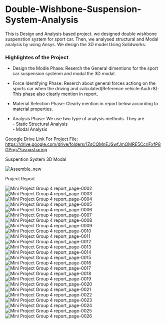 # Double-Wishbone-Suspension-System-Analysis
This is Design and Analysis based project. we designed double wishbone suspenstion system for sport car. Then, we analysed structural and Modal analysis by using Ansys.
We design the 3D model Using Solidworks.

### Highlightes of the Project

-   Design the Modle Phase: Reserch the General dimentions for the sport car suspension systenm and modal the 3D modal.
   
-   Force Identifying Phase: Reserch about general forces actiong on the sports car when the driving and calculated(Reference vehicle:Audi r8)-This phase also clearly mention in report. 
   
-   Material Selection Phase: Clearly mention in report below according to material properties.
   
-   Analysis Phase: We use two type of analysis methods. They are\
                       - Static Structural Analysis\
                       - Modal Analysis


Gooogle Drive Link For Project File:
https://drive.google.com/drive/folders/1ZsCQMnEJSwfJmQMRE5CcriFxfP8GPpg7?usp=sharing

Suspention System 3D Modal

![Assemble_new](https://github.com/Peramunage-Vihan/Double-Wishbone-Suspension-System-Anaalysis/assets/136991326/6a221ac0-9102-42d2-867d-73d3bb05cd3b)

Project Report

![Mini Project Group 4 report_page-0002](https://github.com/Peramunage-Vihan/Double-Wishbone-Suspension-System-Anaalysis/assets/136991326/c711eb6b-17cc-435d-86b2-de8b21c0fe80)
![Mini Project Group 4 report_page-0003](https://github.com/Peramunage-Vihan/Double-Wishbone-Suspension-System-Anaalysis/assets/136991326/d1ddb127-9d74-4237-967b-2d1bae5a03ed)
![Mini Project Group 4 report_page-0004](https://github.com/Peramunage-Vihan/Double-Wishbone-Suspension-System-Anaalysis/assets/136991326/0416dfc6-ba13-433d-87b2-3814b1f5ef77)
![Mini Project Group 4 report_page-0005](https://github.com/Peramunage-Vihan/Double-Wishbone-Suspension-System-Anaalysis/assets/136991326/d7025ade-04c1-47b1-a06a-16aba6251289)
![Mini Project Group 4 report_page-0006](https://github.com/Peramunage-Vihan/Double-Wishbone-Suspension-System-Anaalysis/assets/136991326/898ee0f7-c8fa-46f7-8dcd-bd8abd0f3ea4)
![Mini Project Group 4 report_page-0007](https://github.com/Peramunage-Vihan/Double-Wishbone-Suspension-System-Anaalysis/assets/136991326/e944ccdc-870a-48cb-867a-7bf991f5fc4c)
![Mini Project Group 4 report_page-0008](https://github.com/Peramunage-Vihan/Double-Wishbone-Suspension-System-Anaalysis/assets/136991326/f948ecc5-4154-43ca-a81e-6c24ef9755ab)
![Mini Project Group 4 report_page-0009](https://github.com/Peramunage-Vihan/Double-Wishbone-Suspension-System-Anaalysis/assets/136991326/8a595ba6-8280-4cef-9387-96895eee7260)
![Mini Project Group 4 report_page-0010](https://github.com/Peramunage-Vihan/Double-Wishbone-Suspension-System-Anaalysis/assets/136991326/70aaf65c-e99e-4bf8-932a-f1bb1cf95084)
![Mini Project Group 4 report_page-0011](https://github.com/Peramunage-Vihan/Double-Wishbone-Suspension-System-Anaalysis/assets/136991326/8a2804f7-5ffc-46a2-83ab-e43aa2a60d6d)
![Mini Project Group 4 report_page-0012](https://github.com/Peramunage-Vihan/Double-Wishbone-Suspension-System-Anaalysis/assets/136991326/8c1f2f20-11fb-4c01-96ea-fb92204e9cba)
![Mini Project Group 4 report_page-0013](https://github.com/Peramunage-Vihan/Double-Wishbone-Suspension-System-Anaalysis/assets/136991326/a46b882e-8570-4b95-a30b-034eb67912fb)
![Mini Project Group 4 report_page-0014](https://github.com/Peramunage-Vihan/Double-Wishbone-Suspension-System-Anaalysis/assets/136991326/9795342e-fcc2-4a12-b445-2138a0d9a8a6)
![Mini Project Group 4 report_page-0015](https://github.com/Peramunage-Vihan/Double-Wishbone-Suspension-System-Anaalysis/assets/136991326/5dd670bf-35c3-4e7b-89d3-beec8c3e05ee)
![Mini Project Group 4 report_page-0016](https://github.com/Peramunage-Vihan/Double-Wishbone-Suspension-System-Anaalysis/assets/136991326/609e63ca-9ea8-47ab-b517-15c89826f196)
![Mini Project Group 4 report_page-0017](https://github.com/Peramunage-Vihan/Double-Wishbone-Suspension-System-Anaalysis/assets/136991326/a87ccb44-7c89-4b70-a405-0fce9c1f4cdb)
![Mini Project Group 4 report_page-0018](https://github.com/Peramunage-Vihan/Double-Wishbone-Suspension-System-Anaalysis/assets/136991326/b89d558f-1018-4fa3-90eb-34a1bc81c521)
![Mini Project Group 4 report_page-0019](https://github.com/Peramunage-Vihan/Double-Wishbone-Suspension-System-Anaalysis/assets/136991326/d6beaa92-7f83-4b34-8087-fb70b331eca0)
![Mini Project Group 4 report_page-0020](https://github.com/Peramunage-Vihan/Double-Wishbone-Suspension-System-Anaalysis/assets/136991326/4eec7dbc-4ec9-470c-abc8-ddc178e440f7)
![Mini Project Group 4 report_page-0021](https://github.com/Peramunage-Vihan/Double-Wishbone-Suspension-System-Anaalysis/assets/136991326/8e3ab573-8398-4f61-9a38-e8b14f88bd9f)
![Mini Project Group 4 report_page-0022](https://github.com/Peramunage-Vihan/Double-Wishbone-Suspension-System-Anaalysis/assets/136991326/ea2a5b94-efbd-4dcc-939f-a5bf42b37557)
![Mini Project Group 4 report_page-0023](https://github.com/Peramunage-Vihan/Double-Wishbone-Suspension-System-Anaalysis/assets/136991326/c66864fc-bb33-4390-8e47-4d570abda59e)
![Mini Project Group 4 report_page-0024](https://github.com/Peramunage-Vihan/Double-Wishbone-Suspension-System-Anaalysis/assets/136991326/7268e9f0-993a-420c-bb36-8a1bccac5c02)
![Mini Project Group 4 report_page-0025](https://github.com/Peramunage-Vihan/Double-Wishbone-Suspension-System-Anaalysis/assets/136991326/47125a61-1eb2-49e7-85a6-ea45d45973a2)
![Mini Project Group 4 report_page-0026](https://github.com/Peramunage-Vihan/Double-Wishbone-Suspension-System-Anaalysis/assets/136991326/0db89df9-33d2-49dd-9ac6-4872be739969)



